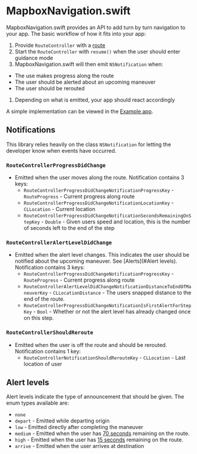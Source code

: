 # MapboxNavigation.swift

MapboxNavigation.swift provides an API to add turn by turn navigation to your app. The basic workflow of how it fits into your app:

1. Provide `RouteController` with a [route](https://github.com/mapbox/MapboxDirections.swift)
1. Start the `RouteController` with `resume()` when the user should enter guidance mode
1. MapboxNavigation.swift will then emit `NSNotification` when:
 * The use makes progress along the route
 * The user should be alerted about an upcoming maneuver
 * The user should be rerouted
1. Depending on what is emitted, your app should react accordingly

A simple implementation can be viewed in the [Example app](./Example/ViewController.swift).


## Notifications

This library relies heavily on the class `NSNotification` for letting the developer know when events have occurred.

### `RouteControllerProgressDidChange`

* Emitted when the user moves along the route. Notification contains 3 keys:
  * `RouteControllerProgressDidChangeNotificationProgressKey` - `RouteProgress` - Current progress along route
  * `RouteControllerProgressDidChangeNotificationLocationKey` - `CLLocation` - Current location
  * `RouteControllerProgressDidChangeNotificationSecondsRemainingOnStepKey` - `Double` - Given users speed and location, this is the number of seconds left to the end of the step

### `RouteControllerAlertLevelDidChange`

* Emitted when the alert level changes. This indicates the user should be notified about the upcoming maneuver. See [Alerts](#Alert levels). Notification contains 3 keys:
  * `RouteControllerProgressDidChangeNotificationProgressKey` - `RouteProgress` - Current progress along route
  * `RouteControllerAlertLevelDidChangeNotificationDistanceToEndOfManeuverKey` - `CLLocationDistance` - The users snapped distance to the end of the route.
  * `RouteControllerProgressDidChangeNotificationIsFirstAlertForStepKey` - `Bool` - Whether or not the alert level has already changed once on this step.

### `RouteControllerShouldReroute`

* Emitted when the user is off the route and should be rerouted. Notification contains 1 key:
  * `RouteControllerNotificationShouldRerouteKey` - `CLLocation` - Last location of user

## Alert levels

Alert levels indicate the type of announcement that should be given. The enum types available are:

* `none`
* `depart` - Emitted while departing origin
* `low` - Emitted directly after completing the maneuver
* `medium` - Emitted when the user has [70 seconds](https://github.com/mapbox/MapboxNavigation.swift/blob/19365cdad5f18641579a560dfc7113057b3053ad/MapboxNavigation/Constants.swift#L15) remaining on the route.
* `high` - Emitted when the user has [15 seconds](https://github.com/mapbox/MapboxNavigation.swift/blob/19365cdad5f18641579a560dfc7113057b3053ad/MapboxNavigation/Constants.swift#L16) remaining on the route.
* `arrive` - Emitted when the user arrives at destination
